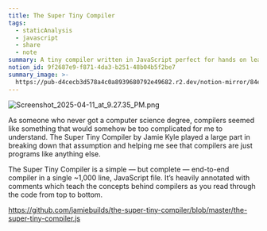 ```yaml
---
title: The Super Tiny Compiler
tags:
  - staticAnalysis
  - javascript
  - share
  - note
summary: A tiny compiler written in JavaScript perfect for hands on learning
notion_id: 9f2687e9-f871-4da3-b251-48b04b5f2be7
summary_image: >-
  https://pub-d4cecb3d578a4c0a8939680792e49682.r2.dev/notion-mirror/84ebb48c-616a-4f51-ae9a-991a4e0a7e9b/c4d2dbfb-0226-4056-9a77-0513c035bc87/Screenshot_2025-04-11_at_9.27.35_PM.png
---
```

![Screenshot\_2025-04-11\_at\_9.27.35\_PM.png](https://pub-d4cecb3d578a4c0a8939680792e49682.r2.dev/notion-mirror/84ebb48c-616a-4f51-ae9a-991a4e0a7e9b/c4d2dbfb-0226-4056-9a77-0513c035bc87/Screenshot_2025-04-11_at_9.27.35_PM.png)

As someone who never got a computer science degree, compilers seemed like something that would somehow be too complicated for me to understand. The Super Tiny Compiler by Jamie Kyle played a large part in breaking down that assumption and helping me see that compilers are just programs like anything else.

The Super Tiny Compiler is a simple — but complete — end-to-end compiler in a single ~1,000 line, JavaScript file. It’s heavily annotated with comments which teach the concepts behind compilers as you read through the code from top to bottom.

<https://github.com/jamiebuilds/the-super-tiny-compiler/blob/master/the-super-tiny-compiler.js>
